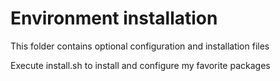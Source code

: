 # Environment installation

This folder contains optional configuration and installation files

Execute install.sh to install and configure my favorite packages
